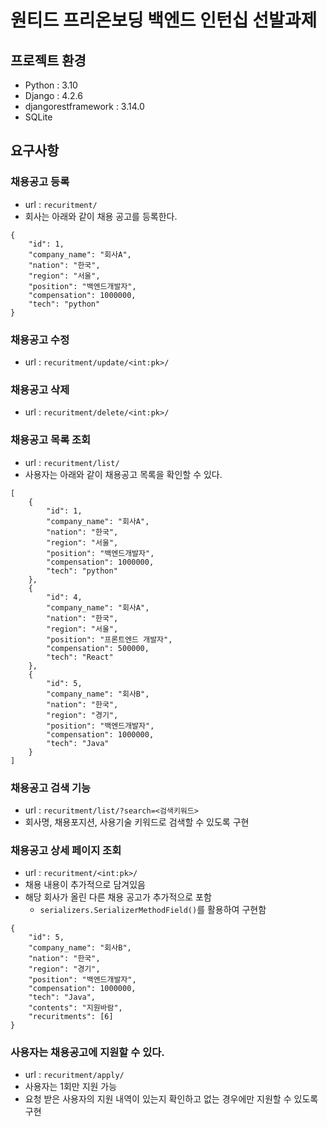 # 원티드 프리온보딩 백엔드 인턴십 선발과제
## 프로젝트 환경
- Python : 3.10
- Django : 4.2.6
- djangorestframework : 3.14.0
- SQLite

## 요구사항
### 채용공고 등록
- url : `recuritment/`
- 회사는 아래와 같이 채용 공고를 등록한다.
```
{
    "id": 1,
    "company_name": "회사A",
    "nation": "한국",
    "region": "서울",
    "position": "백엔드개발자",
    "compensation": 1000000,
    "tech": "python"
}
```
### 채용공고 수정
- url : `recuritment/update/<int:pk>/`
### 채용공고 삭제
- url : `recuritment/delete/<int:pk>/`
### 채용공고 목록 조회
- url : `recuritment/list/`
- 사용자는 아래와 같이 채용공고 목록을 확인할 수 있다.
```
[
    {
        "id": 1,
        "company_name": "회사A",
        "nation": "한국",
        "region": "서울",
        "position": "백엔드개발자",
        "compensation": 1000000,
        "tech": "python"
    },
    {
        "id": 4,
        "company_name": "회사A",
        "nation": "한국",
        "region": "서울",
        "position": "프론트엔드 개발자",
        "compensation": 500000,
        "tech": "React"
    },
    {
        "id": 5,
        "company_name": "회사B",
        "nation": "한국",
        "region": "경기",
        "position": "백엔드개발자",
        "compensation": 1000000,
        "tech": "Java"
    }
]
```
### 채용공고 검색 기능
- url : `recuritment/list/?search=<검색키워드>`
- 회사명, 채용포지션, 사용기술 키워드로 검색할 수 있도록 구현

### 채용공고 상세 페이지 조회
- url : `recuritment/<int:pk>/`
- 채용 내용이 추가적으로 담겨있음
- 해당 회사가 올린 다른 채용 공고가 추가적으로 포함
    - `serializers.SerializerMethodField()`를 활용하여 구현함
```
{
    "id": 5,
    "company_name": "회사B",
    "nation": "한국",
    "region": "경기",
    "position": "백엔드개발자",
    "compensation": 1000000,
    "tech": "Java",
    "contents": "지원바람",
    "recuritments": [6]
}
```
### 사용자는 채용공고에 지원할 수 있다.
- url : `recuritment/apply/`
- 사용자는 1회만 지원 가능
- 요청 받은 사용자의 지원 내역이 있는지 확인하고 없는 경우에만 지원할 수 있도록 구현
